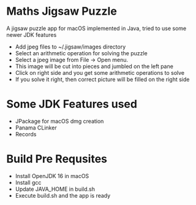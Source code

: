 # Maths Jigsaw Puzzle #
A jigsaw puzzle app for macOS implemented in Java, tried to use some newer JDK features

 * Add jpeg files to ~/.jigsaw/images directory
 * Select an arithmetic operation for solving the puzzle 
 * Select a jpeg image from File -> Open menu. 
 * This image will be cut into pieces and jumbled on the left pane
 * Click on right side and you get some arithmetic operations to solve
 * If you solve it right, then correct picture will be filled on the  right side
 
# Some JDK Features used #
* JPackage for macOS dmg creation
* Panama CLinker
* Records

# Build Pre Requsites #
* Install OpenJDK 16 in macOS
* Install gcc
* Update JAVA_HOME in build.sh
* Execute build.sh and the app is ready


